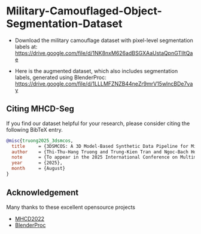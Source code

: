 # Military-Camouflaged-Object-Segmentation-Dataset
- Download the military camouflage dataset with pixel-level segmentation labels at: https://drive.google.com/file/d/1NK8nxM626adBSGXAaUstaQpnGTIltQae

- Here is the augmented dataset, which also includes segmentation labels, generated using BlenderProc: https://drive.google.com/file/d/1LLLMFZNZB44neZr9mrV15wlncBDe7vay

## <a name="CitingMHCDSeg"></a>Citing MHCD-Seg
If you find our dataset helpful for your research, please consider citing the following BibTeX entry.
```BibTeX
@misc{truong2025_3dsmcos,
  title     = {3DSMCOS: A 3D Model-Based Synthetic Data Pipeline for Military Camouflaged Object Segmentation with Distractor-Augmented Realism},
  author    = {Thi-Thu-Hang Truong and Trung-Kien Tran and Ngoc-Bach Hoang and Trong-Dat Nguyen and Thi-Hai-Hong Phan and Chi-Thanh Nguyen},
  note      = {To appear in the 2025 International Conference on Multimedia Analysis and Pattern Recognition (MAPR)},
  year      = {2025},
  month     = {August}
}
```

## Acknowledgement

Many thanks to these excellent opensource projects 
* [MHCD2022](https://github.com/liumaozhen-lmz/Military-Camouflage-MHCD2022)
* [BlenderProc](https://github.com/DLR-RM/BlenderProc)
